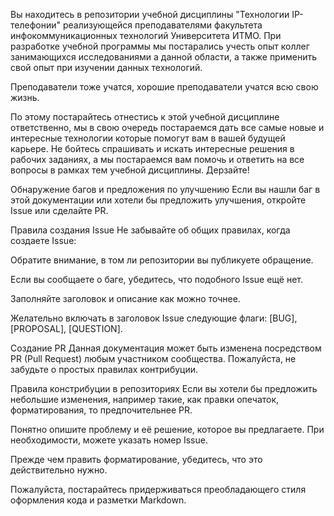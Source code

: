 Вы находитесь в репозитории учебной дисциплины "Технологии IP- телефонии" реализующейся преподавателями факультета инфокоммуникационных технологий Университета ИТМО. При разработке учебной программы мы постарались учесть опыт коллег занимающихся исследованиями а данной области, а также применить свой опыт при изучении данных технологий.

Преподаватели тоже учатся, хорошие преподаватели учатся всю свою жизнь.

По этому постарайтесь отнестись к этой учебной дисциплине ответственно, мы в свою очередь постараемся дать все самые новые и интересные технологии которые помогут вам в вашей будущей карьере. Не бойтесь спрашивать и искать интересные решения в рабочих заданиях, а мы постараемся вам помочь и ответить на все вопросы в рамках тем учебной дисциплины. Дерзайте!

Обнаружение багов и предложения по улучшению
Если вы нашли баг в этой документации или хотели бы предложить улучшения, откройте Issue или сделайте PR.

Правила создания Issue
Не забывайте об общих правилах, когда создаете Issue:

Обратите внимание, в том ли репозитории вы публикуете обращение.

Если вы сообщаете о баге, убедитесь, что подобного Issue ещё нет.

Заполняйте заголовок и описание как можно точнее.

Желательно включать в заголовок Issue следующие флаги: [BUG], [PROPOSAL], [QUESTION].

Создание PR
Данная документация может быть изменена посредством PR (Pull Request) любым участником сообщества. Пожалуйста, не забудьте о простых правилах контрибуции.

Правила констрибуции в репозиториях
Если вы хотели бы предложить небольшие изменения, например такие, как правки опечаток, форматирования, то предпочительнее PR.

Понятно опишите проблему и её решение, которое вы предлагаете. При необходимости, можете указать номер Issue.

Прежде чем править форматирование, убедитесь, что это действительно нужно.

Пожалуйста, постарайтесь придерживаться преобладающего стиля оформления кода и разметки Markdown.